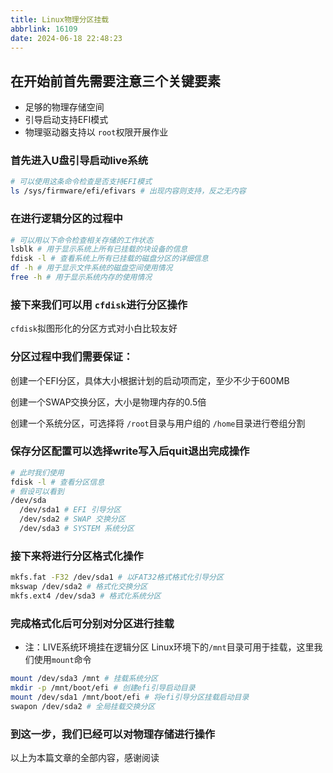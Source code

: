 ```yaml
---
title: Linux物理分区挂载
abbrlink: 16109
date: 2024-06-18 22:48:23
---
```


## 在开始前首先需要注意三个关键要素

- 足够的物理存储空间
- 引导启动支持EFI模式
- 物理驱动器支持以 `root`权限开展作业

### 首先进入U盘引导启动live系统

```bash
# 可以使用这条命令检查是否支持EFI模式
ls /sys/firmware/efi/efivars # 出现内容则支持，反之无内容
```

### 在进行逻辑分区的过程中

```bash
# 可以用以下命令检查相关存储的工作状态
lsblk # 用于显示系统上所有已挂载的块设备的信息
fdisk -l # 查看系统上所有已挂载的磁盘分区的详细信息
df -h # 用于显示文件系统的磁盘空间使用情况
free -h # 用于显示系统内存的使用情况
```

### 接下来我们可以用 `cfdisk`进行分区操作

`cfdisk`拟图形化的分区方式对小白比较友好

### 分区过程中我们需要保证：

创建一个EFI分区，具体大小根据计划的启动项而定，至少不少于600MB

创建一个SWAP交换分区，大小是物理内存的0.5倍

创建一个系统分区，可选择将 `/root`目录与用户组的 `/home`目录进行卷组分割

### 保存分区配置可以选择write写入后quit退出完成操作

```bash
# 此时我们使用
fdisk -l # 查看分区信息
# 假设可以看到
/dev/sda
  /dev/sda1 # EFI 引导分区
  /dev/sda2 # SWAP 交换分区
  /dev/sda3 # SYSTEM 系统分区
```

### 接下来将进行分区格式化操作

```bash
mkfs.fat -F32 /dev/sda1 # 以FAT32格式格式化引导分区
mkswap /dev/sda2 # 格式化交换分区
mkfs.ext4 /dev/sda3 # 格式化系统分区
```

### 完成格式化后可分别对分区进行挂载

- 注：LIVE系统环境挂在逻辑分区
Linux环境下的`/mnt`目录可用于挂载，这里我们使用`mount`命令

```bash
mount /dev/sda3 /mnt # 挂载系统分区
mkdir -p /mnt/boot/efi # 创建efi引导启动目录
mount /dev/sda1 /mnt/boot/efi # 将efi引导分区挂载启动目录
swapon /dev/sda2 # 全局挂载交换分区
```

### 到这一步，我们已经可以对物理存储进行操作

以上为本篇文章的全部内容，感谢阅读